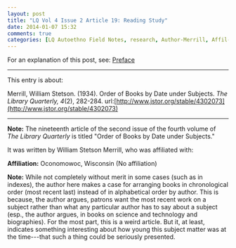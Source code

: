 ```yaml
---
layout: post
title: "LQ Vol 4 Issue 2 Article 19: Reading Study"
date: 2014-01-07 15:32
comments: true
categories: [LQ Autoethno Field Notes, research, Author-Merrill, Affil-No Affil]
---
```


For an explanation of this post, see:
[Preface](/blog/2013/08/14/lq-autoethnography-research-journal-preface/)

---

This entry is about:

Merrill, William Stetson. (1934). Order of Books by Date under
Subjects. *The Library Quarterly, 4*(2), 282-284.
url:[http://www.jstor.org/stable/4302073](http://www.jstor.org/stable/4302073)

---

**Note:** The nineteenth article of the second issue of the fourth
volume of *The Library Quarterly* is titled "Order of Books by
Date under Subjects."

It was written by William Stetson Merrill, who was affiliated
with:

**Affiliation:** Oconomowoc, Wisconsin (No affiliation)

**Note:** While not completely without merit in some cases (such
as in indexes), the author here makes a case for arranging books
in chronological order (most recent last) instead of in
alphabetical order by author. This is because, the author argues,
patrons want the most recent work on a subject rather than what
any particular author has to say about a subject (esp., the author
argues, in books on science and technology and biographies). For
the most part, this is a weird article. But it, at least,
indicates something interesting about how young this subject
matter was at the time---that such a thing could be seriously
presented.
